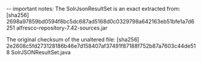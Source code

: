 

-- important notes:
The SolrJsonResultSet is an exact extracted from:
[sha256] 2698a97859bd0594f8bc5dc687ad5168d0c0329798a642163eb51bfe1a7d6251  alfresco-repository-7.42-sources.jar

The original checksum of the unaltered file:
[sha256] 2e2608c5fd273128186b46e7d158407af37491f87188f752b87a7603c44de518  SolrJSONResultSet.java